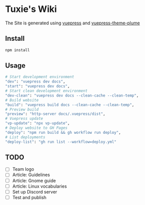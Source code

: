 # Tuxie's Wiki

The Site is generated using [vuepress](https://vuepress.vuejs.org/) and [vuepress-theme-plume](https://github.com/pengzhanbo/vuepress-theme-plume)

## Install

```sh
npm install
```

## Usage

```sh
# Start development environment
"dev": "vuepress dev docs",
"start": "vuepress dev docs",
# Start clean development environment
"dev-clean": "vuepress dev docs --clean-cache --clean-temp",
# Build website
"build": "vuepress build docs --clean-cache --clean-temp",
# Preview build
"preview": "http-server docs/.vuepress/dist",
# Vuepress update
"vp-update": "npx vp-update",
# Deploy website to GH Pages
"deploy": "npm run build && gh workflow run deploy",
# List deployments
"deploy-list": "gh run list --workflow=deploy.yml"
```

## TODO

- [ ] Team logo
- [ ] Article: Guidelines
- [ ] Article: Gnome guide
- [ ] Article: Linux vocabularies
- [ ] Set up Discord server
- [ ] Test and publish
